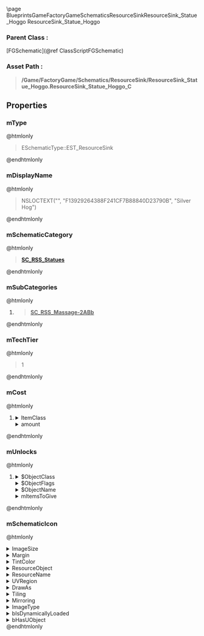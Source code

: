 \page BlueprintsGameFactoryGameSchematicsResourceSinkResourceSink_Statue_Hoggo ResourceSink_Statue_Hoggo
### Parent Class :
[FGSchematic](@ref ClassScriptFGSchematic)
### Asset Path :
<b><blockquote>/Game/FactoryGame/Schematics/ResourceSink/ResourceSink_Statue_Hoggo.ResourceSink_Statue_Hoggo_C</blockquote></b>
## Properties

### mType
@htmlonly
<blockquote>ESchematicType::EST_ResourceSink</blockquote>
@endhtmlonly

### mDisplayName
@htmlonly
<blockquote>NSLOCTEXT("", "F13929264388F241CF7B88840D23790B", "Silver Hog")</blockquote>
@endhtmlonly

### mSchematicCategory
@htmlonly
<b><a href="_blueprints_game_factory_game_schematics_resource_sink_shop_categories_s_c__r_s_s__statues.html"><blockquote>SC_RSS_Statues</blockquote></a></b>
@endhtmlonly

### mSubCategories
@htmlonly
<ol>
<li>
<b><a href="_blueprints_game_factory_game_schematics_resource_sink_shop_categories_s_c__r_s_s__massage-2_a_bb.html"><blockquote>SC_RSS_Massage-2ABb</blockquote></a></b>
</li>
</ol>
@endhtmlonly

### mTechTier
@htmlonly
<blockquote>1</blockquote>
@endhtmlonly

### mCost
@htmlonly
<ol>
<li>
<details>
 <summary>ItemClass</summary>
<b><a href="_blueprints_game_factory_game_resource_parts_resource_sink_coupon_desc__resource_sink_coupon.html"><blockquote>Desc_ResourceSinkCoupon</blockquote></a></b>
</details>
<details>
 <summary>amount</summary>
<blockquote>50</blockquote>
</details>
</li>
</ol>
@endhtmlonly

### mUnlocks
@htmlonly
<ol>
<li>
<details>
 <summary>$ObjectClass</summary>
<b><a href="_blueprints_game_factory_game_unlocks_b_p__unlock_give_item.html"><blockquote>BP_UnlockGiveItem</blockquote></a></b>
</details>
<details>
 <summary>$ObjectFlags</summary>
<blockquote>2621481</blockquote>
</details>
<details>
 <summary>$ObjectName</summary>
<blockquote>BP_UnlockGiveItem_C_0</blockquote>
</details>
<details>
 <summary>mItemsToGive</summary>
<ol>
<li>
<details>
 <summary>ItemClass</summary>
<b><a href="_blueprints_game_factory_game_resource_equipment_decoration_desc__hog__statue.html"><blockquote>Desc_Hog_Statue</blockquote></a></b>
</details>
<details>
 <summary>amount</summary>
<blockquote>1</blockquote>
</details>
</li>
</ol>
</details>
</li>
</ol>
@endhtmlonly

### mSchematicIcon
@htmlonly
<details>
 <summary>ImageSize</summary>
<details>
 <summary>X</summary>
<blockquote>256</blockquote>
</details>
<details>
 <summary>Y</summary>
<blockquote>256</blockquote>
</details>
</details>
<details>
 <summary>Margin</summary>
<details>
 <summary>Left</summary>
<blockquote>0</blockquote>
</details>
<details>
 <summary>Top</summary>
<blockquote>0</blockquote>
</details>
<details>
 <summary>Right</summary>
<blockquote>0</blockquote>
</details>
<details>
 <summary>Bottom</summary>
<blockquote>0</blockquote>
</details>
</details>
<details>
 <summary>TintColor</summary>
<details>
 <summary>SpecifiedColor</summary>
<details>
 <summary>R</summary>
<blockquote>1</blockquote>
</details>
<details>
 <summary>G</summary>
<blockquote>1</blockquote>
</details>
<details>
 <summary>B</summary>
<blockquote>1</blockquote>
</details>
<details>
 <summary>A</summary>
<blockquote>1</blockquote>
</details>
</details>
<details>
 <summary>ColorUseRule</summary>
<blockquote>0</blockquote>
</details>
</details>
<details>
 <summary>ResourceObject</summary>
<details>
 <summary>$AssetPath</summary>
<b><a href="_blueprints_game_factory_game_buildable_building_decor_statues_u_i_award__statue__hog_256.html"><blockquote>Award_Statue_Hog_256</blockquote></a></b>
</details>
</details>
<details>
 <summary>ResourceName</summary>
<blockquote>None</blockquote>
</details>
<details>
 <summary>UVRegion</summary>
<details>
 <summary>Min</summary>
<details>
 <summary>X</summary>
<blockquote>0</blockquote>
</details>
<details>
 <summary>Y</summary>
<blockquote>0</blockquote>
</details>
</details>
<details>
 <summary>Max</summary>
<details>
 <summary>X</summary>
<blockquote>0</blockquote>
</details>
<details>
 <summary>Y</summary>
<blockquote>0</blockquote>
</details>
</details>
<details>
 <summary>bIsValid</summary>
<blockquote>0</blockquote>
</details>
</details>
<details>
 <summary>DrawAs</summary>
<blockquote>3</blockquote>
</details>
<details>
 <summary>Tiling</summary>
<blockquote>0</blockquote>
</details>
<details>
 <summary>Mirroring</summary>
<blockquote>0</blockquote>
</details>
<details>
 <summary>ImageType</summary>
<blockquote>0</blockquote>
</details>
<details>
 <summary>bIsDynamicallyLoaded</summary>
<blockquote>False</blockquote>
</details>
<details>
 <summary>bHasUObject</summary>
<blockquote>False</blockquote>
</details>
@endhtmlonly

